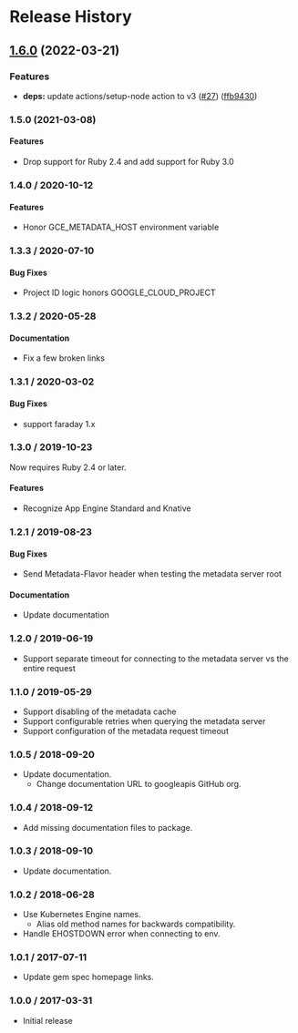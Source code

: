 # Release History

## [1.6.0](https://www.github.com/googleapis/ruby-cloud-env/compare/google-cloud-env/v1.5.0...google-cloud-env/v1.6.0) (2022-03-21)


### Features

* **deps:** update actions/setup-node action to v3 ([#27](https://www.github.com/googleapis/ruby-cloud-env/issues/27)) ([ffb9430](https://www.github.com/googleapis/ruby-cloud-env/commit/ffb9430e67bc4504d8c4f69203a0f911a90bff5a))

### 1.5.0 (2021-03-08)

#### Features

* Drop support for Ruby 2.4 and add support for Ruby 3.0

### 1.4.0 / 2020-10-12

#### Features

* Honor GCE_METADATA_HOST environment variable

### 1.3.3 / 2020-07-10

#### Bug Fixes

* Project ID logic honors GOOGLE_CLOUD_PROJECT

### 1.3.2 / 2020-05-28

#### Documentation

* Fix a few broken links

### 1.3.1 / 2020-03-02

#### Bug Fixes

* support faraday 1.x

### 1.3.0 / 2019-10-23

Now requires Ruby 2.4 or later.

#### Features

* Recognize App Engine Standard and Knative

### 1.2.1 / 2019-08-23

#### Bug Fixes

* Send Metadata-Flavor header when testing the metadata server root

#### Documentation

* Update documentation

### 1.2.0 / 2019-06-19

* Support separate timeout for connecting to the metadata server vs the entire request

### 1.1.0 / 2019-05-29

* Support disabling of the metadata cache
* Support configurable retries when querying the metadata server
* Support configuration of the metadata request timeout

### 1.0.5 / 2018-09-20

* Update documentation.
  * Change documentation URL to googleapis GitHub org.

### 1.0.4 / 2018-09-12

* Add missing documentation files to package.

### 1.0.3 / 2018-09-10

* Update documentation.

### 1.0.2 / 2018-06-28

* Use Kubernetes Engine names.
  * Alias old method names for backwards compatibility.
* Handle EHOSTDOWN error when connecting to env.

### 1.0.1 / 2017-07-11

* Update gem spec homepage links.

### 1.0.0 / 2017-03-31

* Initial release
